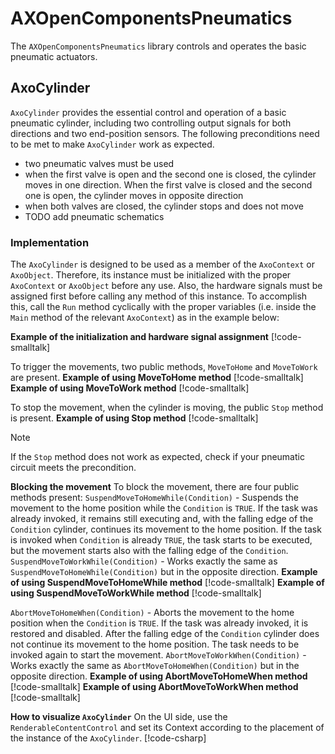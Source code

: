 # AXOpenComponentsPneumatics

The `AXOpenComponentsPneumatics` library controls and operates the basic pneumatic actuators. 

## AxoCylinder

`AxoCylinder` provides the essential control and operation of a basic pneumatic cylinder, including two controlling output signals for both directions and two end-position sensors. The following preconditions need to be met to make `AxoCylinder` work as expected.
- two pneumatic valves must be used
- when the first valve is open and the second one is closed, the cylinder moves in one direction. When the first valve is closed and the second one is open, the cylinder moves in opposite direction
- when both valves are closed, the cylinder stops and does not move
- TODO add pneumatic schematics 

### Implementation
The `AxoCylinder` is designed to be used as a member of the `AxoContext` or `AxoObject`.
Therefore, its instance must be initialized with the proper `AxoContext` or `AxoObject` before any use. 
Also, the hardware signals must be assigned first before calling any method of this instance. 
To accomplish this, call the `Run` method cyclically with the proper variables (i.e. inside the `Main` method of the relevant `AxoContext`) as in the example below:

**Example of the initialization and hardware signal assignment**
[!code-smalltalk[](../../../../src/components.pneumatics/app/src/Documentation/DocumentationContext.st?name=DeclarationAndHWIO_Assignement)]

To trigger the movements, two public methods, `MoveToHome` and `MoveToWork` are present. 
**Example of using MoveToHome method**
[!code-smalltalk[](../../../../src/components.pneumatics/app/src/Documentation/DocumentationContext.st?name=MoveToHome)]
**Example of using MoveToWork method**
[!code-smalltalk[](../../../../src/components.pneumatics/app/src/Documentation/DocumentationContext.st?name=MoveToWork)]

To stop the movement, when the cylinder is moving, the public `Stop` method is present. 
**Example of using Stop method**
[!code-smalltalk[](../../../../src/components.pneumatics/app/src/Documentation/DocumentationContext.st?name=Stop)]
>[!NOTE] 
>If the `Stop` method does not work as expected, check if your pneumatic circuit meets the precondition.

**Blocking the movement**
To block the movement, there are four public methods present:
`SuspendMoveToHomeWhile(Condition)` - Suspends the movement to the home position while the `Condition` is `TRUE`. If the task was already invoked, it remains still executing and, with the falling edge of the `Condition` cylinder, continues its movement to the home position. If the task is invoked when `Condition` is already `TRUE`, the task starts to be executed, but the movement starts also with the falling edge of the `Condition`. 
`SuspendMoveToWorkWhile(Condition)` - Works exactly the same as `SuspendMoveToHomeWhile(Condition)` but in the opposite direction.
**Example of using SuspendMoveToHomeWhile method**
[!code-smalltalk[](../../../../src/components.pneumatics/app/src/Documentation/DocumentationContext.st?name=SuspendMoveToHomeWhile)]
**Example of using SuspendMoveToWorkWhile method**
[!code-smalltalk[](../../../../src/components.pneumatics/app/src/Documentation/DocumentationContext.st?name=SuspendMoveToWorkWhile)]

`AbortMoveToHomeWhen(Condition)` - Aborts the movement to the home position when the `Condition` is `TRUE`. If the task was already invoked, it is restored and disabled. After the falling edge of the `Condition` cylinder does not continue its movement to the home position. The task needs to be invoked again to start the movement. 
`AbortMoveToWorkWhen(Condition)` - Works exactly the same as `AbortMoveToHomeWhen(Condition)` but in the opposite direction.
**Example of using AbortMoveToHomeWhen method**
[!code-smalltalk[](../../../../src/components.pneumatics/app/src/Documentation/DocumentationContext.st?name=AbortMoveToHomeWhen)]
**Example of using AbortMoveToWorkWhen method**
[!code-smalltalk[](../../../../src/components.pneumatics/app/src/Documentation/DocumentationContext.st?name=AbortMoveToWorkWhen)]


**How to visualize `AxoCylinder`**
On the UI side, use the `RenderableContentControl` and set its Context according to the placement of the instance of the `AxoCylinder`.
[!code-csharp[](../../../../src/components.pneumatics/app/ix-blazor/PneumaticComponents.blazor/Pages/Documentation.razor?name=RenderedView)]
